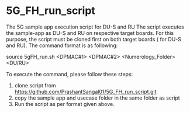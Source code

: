 # 5G_FH_run_script
The 5G sample app execution script for DU-S and RU
The script executes the sample-app as DU-S and RU on respective target boards. For this purpose, the script must be cloned first on both target boards ( for DU-S and RU).  The command format is as following: 

source 5gFH_run.sh <DPMAC#1> <DPMAC#2> <Numerology_Folder> <DU/RU>

To execute the command, please follow these steps: 
1. clone script from https://github.com/PrashantSangal01/5G_FH_run_script.git
2. copy the sample app and usecase folder in the same folder as script
3. Run the script as per format given above. 

